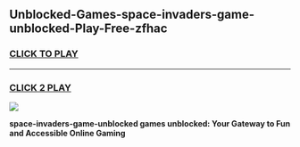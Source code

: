 
## Unblocked-Games-space-invaders-game-unblocked-Play-Free-zfhac
<h3>
<a href="https://premium76.site?title=space-invaders-game-unblocked&ref=23A">CLICK TO PLAY</a></h3>
<hr>

<h3>
<a href="https://premium76.site?title=space-invaders-game-unblocked&ref=23A">CLICK 2 PLAY</a>
  
</h3>

<a href="https://premium76.site?title=space-invaders-game-unblocked&ref=23A"><img src="https://clearcache.store/games.png"></a>


**space-invaders-game-unblocked games unblocked: Your Gateway to Fun and Accessible Online Gaming**
